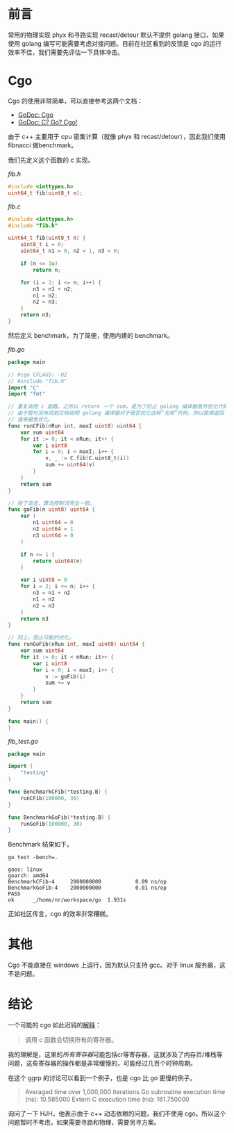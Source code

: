 ﻿
# 前言

常用的物理实现 phyx 和寻路实现 recast/detour 默认不提供 golang 接口，如果使用 golang 编写可能需要考虑对接问题。目前在社区看到的反馈是 cgo 的运行效率不佳，我们需要先评估一下具体冲击。

# Cgo

Cgo 的使用非常简单，可以直接参考这两个文档：
- [GoDoc: Cgo](https://golang.org/cmd/cgo/)
- [GoDoc: C? Go? Cgo!](https://blog.golang.org/c-go-cgo)

由于 c++ 主要用于 cpu 密集计算（就像 phyx 和 recast/detour），因此我们使用 fibnacci 做benchmark。

我们先定义这个函数的 c 实现。

*fib.h*
```c
#include <inttypes.h>
uint64_t fib(uint8_t n);
```

*fib.c*
```c
#include <inttypes.h>
#include "fib.h"

uint64_t fib(uint8_t n) {
	uint8_t i = 0;
	uint64_t n1 = 0, n2 = 1, n3 = 0;

	if (n <= 1u)
		return n;

	for (i = 2; i <= n; i++) {
		n3 = n1 + n2;
		n1 = n2;
		n2 = n3;
	}
	return n3;
}
```

然后定义 benchmark，为了简便，使用内建的 benchmark。

*fib.go*
```go
package main

// #cgo CFLAGS: -O2
// #include "fib.h"
import "C"
import "fmt"

// 重复调用 c 函数。之所以 return 一个 sum，是为了防止 golang 编译器意外优化代码。
// 由于暂时没有找到文档说明 golang 编译器对于是否优化这种“无用”代码，所以使用返回
// 值来避免优化。
func runCFib(nRun int, maxI uint8) uint64 {
	var sum uint64
	for it := 0; it < nRun; it++ {
		var i uint8
		for i = 0; i < maxI; i++ {
			v, _ := C.fib(C.uint8_t(i))
			sum += uint64(v)
		}
	}
	return sum
}

// 除了语言，算法控制流完全一致。
func goFib(n uint8) uint64 {
	var (
		n1 uint64 = 0
		n2 uint64 = 1
		n3 uint64 = 0
	)

	if n <= 1 {
		return uint64(n)
	}

	var i uint8 = 0
	for i = 2; i <= n; i++ {
		n3 = n1 + n2
		n1 = n2
		n2 = n3
	}
	return n3
}

// 同上，阻止可能的优化。
func runGoFib(nRun int, maxI uint8) uint64 {
	var sum uint64
	for it := 0; it < nRun; it++ {
		var i uint8
		for i = 0; i < maxI; i++ {
			v := goFib(i)
			sum += v
		}
	}
	return sum
}

func main() {
}
```

*fib_test.go*
```go
package main

import (
	"testing"
)

func BenchmarkCFib(*testing.B) {
	runCFib(100000, 30)
}

func BenchmarkGoFib(*testing.B) {
	runGoFib(100000, 30)
}
```

Benchmark 结果如下。
```
go test -bench=.

goos: linux
goarch: amd64
BenchmarkCFib-4    	2000000000	         0.09 ns/op
BenchmarkGoFib-4   	2000000000	         0.01 ns/op
PASS
ok  	_/home/nr/workspace/go	1.931s
```
正如社区传言，cgo 的效率非常糟糕。

# 其他

Cgo 不能直接在 windows 上运行，因为默认只支持 gcc。对于 linux 服务器，这不是问题。

# 结论

一个可能的 cgo 如此迟钝的[解释](https://groups.google.com/forum/#!topic/golang-nuts/RTtMsgZi88Q)：
> 调用 c 函数会切换所有的寄存器。

我的理解是，这里的*所有寄存器*可能包括cr等寄存器，这就涉及了内存页/堆栈等问题，这些寄存器的操作都是非常缓慢的，可能经过几百个时钟周期。

在这个 ggrp 的讨论可以看到一个例子，也是 cgo 比 go 更慢的例子。
>Averaged time over 1,000,000 iterations
Go subroutine execution time (ns): 10.585000
Extern C execution time (ns): 161.750000 

询问了一下 HJH，他表示由于 c++ 动态依赖的问题，我们不使用 cgo。所以这个问题暂时不考虑，如果需要寻路和物理，需要另寻方案。
